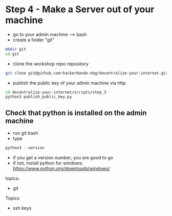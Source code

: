 # Step 4 - Make a Server out of your machine

- go to your admin machine --> bash
- create a folder "git"
```bash
mkdir git
cd git
```
- clone the workshop repo repository
```bash
git clone git@github.com:hackerbande-nbg/decentralize-your-internet.git
```
- publish the public key of your admin machine via http
```bash
cd decentralize-your-internet/scripts/step_3
python3 publish_public_key.py
```

## Check that python is installed on the admin machine
- run git bash
- type 
```python
python3 --version
```
- if you get a version number, you are good to go
- if not, install python for windows: https://www.python.org/downloads/windows/


topics:
- git

Topics
- ssh keys